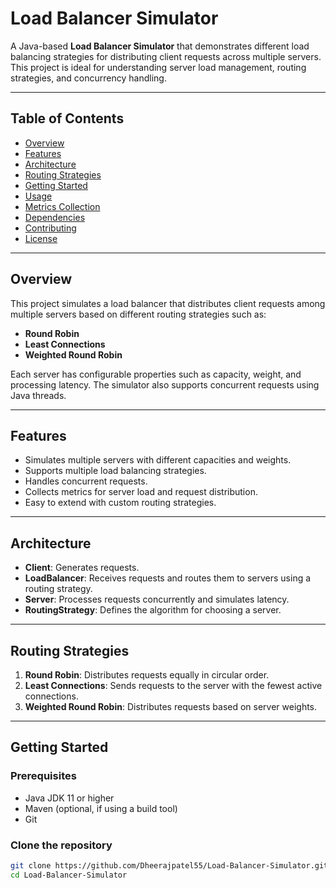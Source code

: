 # Load Balancer Simulator

A Java-based **Load Balancer Simulator** that demonstrates different load balancing strategies for distributing client requests across multiple servers. This project is ideal for understanding server load management, routing strategies, and concurrency handling.

---

## Table of Contents
- [Overview](#overview)
- [Features](#features)
- [Architecture](#architecture)
- [Routing Strategies](#routing-strategies)
- [Getting Started](#getting-started)
- [Usage](#usage)
- [Metrics Collection](#metrics-collection)
- [Dependencies](#dependencies)
- [Contributing](#contributing)
- [License](#license)

---

## Overview

This project simulates a load balancer that distributes client requests among multiple servers based on different routing strategies such as:

- **Round Robin**
- **Least Connections**
- **Weighted Round Robin**

Each server has configurable properties such as capacity, weight, and processing latency. The simulator also supports concurrent requests using Java threads.

---

## Features

- Simulates multiple servers with different capacities and weights.
- Supports multiple load balancing strategies.
- Handles concurrent requests.
- Collects metrics for server load and request distribution.
- Easy to extend with custom routing strategies.

---

## Architecture


- **Client**: Generates requests.
- **LoadBalancer**: Receives requests and routes them to servers using a routing strategy.
- **Server**: Processes requests concurrently and simulates latency.
- **RoutingStrategy**: Defines the algorithm for choosing a server.

---

## Routing Strategies

1. **Round Robin**: Distributes requests equally in circular order.
2. **Least Connections**: Sends requests to the server with the fewest active connections.
3. **Weighted Round Robin**: Distributes requests based on server weights.

---

## Getting Started

### Prerequisites
- Java JDK 11 or higher
- Maven (optional, if using a build tool)
- Git

### Clone the repository
```bash
git clone https://github.com/Dheerajpatel55/Load-Balancer-Simulator.git
cd Load-Balancer-Simulator
